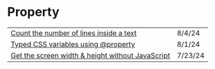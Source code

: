 # Property

|                                                                                                                                          |         |
| ---------------------------------------------------------------------------------------------------------------------------------------- | ------- |
| [Count the number of lines inside a text](https://app.daily.dev/posts/count-the-number-of-lines-inside-a-text-yd6bhtp2j)                 | 8/4/24  |
| [Typed CSS variables using @property](https://app.daily.dev/posts/typed-css-variables-using-property-s922vkv4g)                          | 8/1/24  |
| [Get the screen width & height without JavaScript](https://app.daily.dev/posts/get-the-screen-width-height-without-javascript-ugq3rqgjv) | 7/23/24 |
